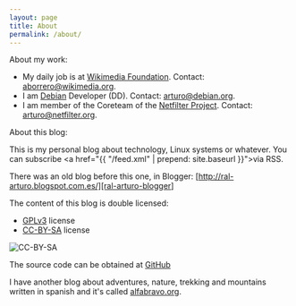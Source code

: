 ```yaml
---
layout: page
title: About
permalink: /about/
---
```


About my work:

 * My daily job is at [Wikimedia Foundation][wmf].
  Contact: [aborrero@wikimedia.org](mailto:aborrero@wikimedia.org).
 * I am [Debian][debian] Developer (DD). Contact:
  [arturo@debian.org](mailto:arturo@debian.org).
 * I am member of the Coreteam of the [Netfilter Project][netfilter].
  Contact: [arturo@netfilter.org](mailto:arturo@netfilter.org).

About this blog:

This is my personal blog about technology, Linux systems or whatever.
You can subscribe <a href="{{ "/feed.xml" | prepend: site.baseurl }}">via RSS</a>.


There was an old blog before this one, in Blogger:
 [http://ral-arturo.blogspot.com.es/][ral-arturo-blogger]

The content of this blog is double licensed:

* [GPLv3](http://www.gnu.org/licenses/gpl-3.0.html) license
* [CC-BY-SA](http://creativecommons.org/licenses/by-sa/4.0) license

![CC-BY-SA](https://i.creativecommons.org/l/by-sa/4.0/80x15.png)

The source code can be obtained at [GitHub][github]

I have another blog about adventures, nature, trekking and
mountains written in spanish and it's called [alfabravo.org][alfabravo].


[wmf]:				https://wikimediafoundation.org
[debian]:			https://www.debian.org
[netfilter]:			http://www.netfilter.org/
[ral-arturo-blogger]:		http://ral-arturo.blogspot.com.es/
[github]:			https://github.com/aborrero/ral-arturo.org
[alfabravo]:			http://alfabravo.org
